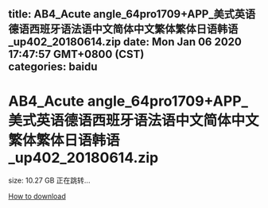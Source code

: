 
title: AB4_Acute angle_64pro1709+APP_美式英语德语西班牙语法语中文简体中文繁体繁体日语韩语_up402_20180614.zip
date: Mon Jan 06 2020 17:47:57 GMT+0800 (CST)    
categories: baidu
---

# AB4_Acute angle_64pro1709+APP_美式英语德语西班牙语法语中文简体中文繁体繁体日语韩语_up402_20180614.zip
size: 10.27 GB
 正在跳转...
 

[How to download](https://bpcam.bemobtrk.com/go/2ceec3aa-1ca2-46d6-b9ff-aaa5c184517c?jno=4481)
